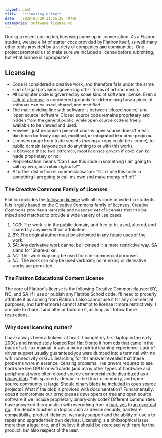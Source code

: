 ```yaml
---
layout: post
title:  "Licensing Primer"
date:   2020-03-29 11:55:35 -0700
categories: software license cc
---
```


During a recent coding lab, licensing came up in conversation. As a Flatiron student, we use a lot of starter code provided by Flatiron itself, as well many other tools provided by a variety of companies and communities. One project prompted us to make sure we included a license before submitting, but what license is appropriate?


## Licensing

* Code is considered a creative work, and therefore falls under the same kind of legal provisions governing other forms of art and media.
* All computer code is governed by some kind of software license. Even a [lack of a license](https://en.wikipedia.org/wiki/Public_domain) is considered grounds for determining how a piece of software can be used, shared, and modified.
* The main dividing line with software is between 'closed source' and 'open source' software. Closed source code remains proprietary and hidden from the general public, while open source code is freely available to be viewed and used.
* However, just because a piece of code is open source doesn't mean that it can be freely copied, modified, or integrated into other projects.
* Licenses range from trade secrets (having a copy could be a crime), to public domain (anyone can do anything to or with this work). 
* In between these two extremes, most licenses govern if code can be made proprietary or not.
* Proprietisation means "Can I use this code in something I am going to call my own, and retain rights to?"
* A further distinction is commercialisation: "Can I use this code in something I am going to call my own and make money off of?"

### The Creative Commons Family of Licenses

Flatiron includes the [following license](https://learn.co/content-license) with all its code provided to students. It is largely based on the [Creative Commons](https://creativecommons.org/) family of licenses. Creative Commons provides a versatile and nuanced set of licenses that can be mixed and matched to provide a wide variety of use cases:

1. _CC0_: The work is in the public domain, and free to be used, altered, and shared by anyone without attribution.
2. _BY_: The original author must be attributed in any future uses of the work.
3. _SA_: Any derivative work cannot be licensed in a more restrictive way. SA stand for 'Share-alike'.
4. _NC_: This work may only be used for non-commercial purposes.
5. _ND_: The work can only be used verbatim; no remixing or derivative works are permitted.

### The Flatiron Educational Content License

The core of Flatiron's license is the following Creative Common clauses: BY, NC, and SA. If I use or publish any Flatiron School code, I'll need to properly attribute it as coming from Flatiron. I also cannot use it for any commercial purposes, and furthermore I cannot attempt to license it more restrictively. I am able to share it and alter or build on it, as long as I follow these restrictions.

### Why does licensing matter?

I have always been a tinkerer at heart. I bought my first laptop in the early 2000s and immediately loaded Red Hat 9 onto it from cds that came in the back of a Linux manual. It was a pretty painful learning experience. Lack of driver support usually guaranteed you were dumped into a terminal with no wifi connectivity or GUI. Searching for the answer revealed that these problems were in essence licensing problems. The drivers required to use hardware like GPUs or wifi cards (and many other types of hardware and peripherals) were often closed source commercial code distributed as a [binary blob](https://en.wikipedia.org/wiki/Proprietary_device_driver). This sparked a debate in the Linux community, and open source community at large. Should binary blobs be included in open source projects? What if the blob is provided with documentation? Fundamentally: does it compromise our principles as developers of free and open source software if we include proprietary binary-only code? Different communities have answered this question with everything from a [hard yes](https://en.wikipedia.org/wiki/Linux-libre) to [an eventual no](https://en.wikipedia.org/wiki/Android_(operating_system)#Linux_kernel). The debate touches on topics such as device security, hardware compatibility, product lifetimes, warranty support and the ability of users to repair and upgrade their own devices. Licensing is a philosophical issue more than a legal one, and I believe it should be exercised with care for the product, but also respect of the user.